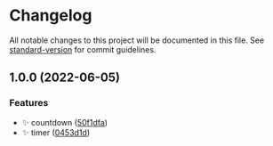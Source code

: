 # Changelog

All notable changes to this project will be documented in this file. See [standard-version](https://github.com/conventional-changelog/standard-version) for commit guidelines.

## 1.0.0 (2022-06-05)

### Features

- :sparkles: countdown ([50f1dfa](https://github.com/mokkapps/timer-countdown-circle/commits/50f1dfab2165a7d6a4788f0ec8eb105d3cc75c8a))
- :sparkles: timer ([0453d1d](https://github.com/mokkapps/timer-countdown-circle/commits/0453d1dd66a21b3e2efe89f7af78381cf6e79057))
